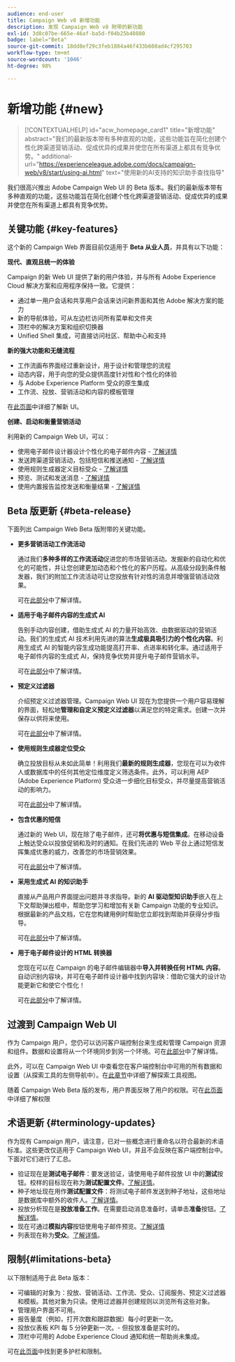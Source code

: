 ```yaml
---
audience: end-user
title: Campaign Web v8 新增功能
description: 发现 Campaign Web v8 附带的新功能
exl-id: 3d8c07be-665e-46af-ba5d-f04b25b40880
badge: label="Beta"
source-git-commit: 18dd8ef29c3feb1884a46f433b608ad4cf295703
workflow-type: tm+mt
source-wordcount: '1046'
ht-degree: 98%

---
```



# 新增功能 {#new}

>[!CONTEXTUALHELP]
>id="acw_homepage_card1"
>title="新增功能"
>abstract="我们的最新版本带有多种直观的功能，这些功能旨在简化创建个性化跨渠道营销活动、促成优异的成果并使您在所有渠道上都具有竞争优势。"
>additional-url="https://experienceleague.adobe.com/docs/campaign-web/v8/start/using-ai.html" text="使用新的AI支持的知识助手查找指导"

我们很高兴推出 Adobe Campaign Web UI 的 Beta 版本。我们的最新版本带有多种直观的功能，这些功能旨在简化创建个性化跨渠道营销活动、促成优异的成果并使您在所有渠道上都具有竞争优势。

## 关键功能 {#key-features}

这个新的 Campaign Web 界面目前仅适用于 **Beta 从业人员**，并具有以下功能：

**现代、直观且统一的体验**

Campaign 的新 Web UI 提供了新的用户体验，并与所有 Adobe Experience Cloud 解决方案和应用程序保持一致。它提供：

* 通过单一用户会话和共享用户会话来访问新界面和其他 Adobe 解决方案的能力
* 新的导航体验，可从左边栏访问所有菜单和文件夹
* 顶栏中的解决方案和组织切换器
* Unified Shell 集成，可直接访问社区、帮助中心和支持

**新的强大功能和无缝流程**

* 工作流画布界面经过重新设计，用于设计和管理您的流程
* 动态内容，用于向您的受众提供高度针对性和个性化的体验
* 与 Adobe Experience Platform 受众的原生集成
* 工作流、投放、营销活动和内容的模板管理

在[此页面](../get-started/user-interface.md)中详细了解新 UI。

**创建、启动和衡量营销活动**

利用新的 Campaign Web UI，可以：

* 使用电子邮件设计器设计个性化的电子邮件内容 - [了解详情](../content/edit-content.md)
* 发送跨渠道营销活动，包括短信和推送通知 - [了解详情](../workflows/activities/channels.md)
* 使用规则生成器定义目标受众 - [了解详情](../audience/about-recipients.md)
* 预览、测试和发送消息 - [了解详情](../monitor/prepare-send.md)
* 使用内置报告监控发送和衡量结果 - [了解详情](../reporting/delivery-reports.md)


## Beta 版更新 {#beta-release}

下面列出 Campaign Web Beta 版附带的关键功能。

* **更多营销活动工作流活动**

  通过我们&#x200B;**多种多样的工作流活动**&#x200B;促进您的市场营销活动。发掘新的自动化和优化的可能性，并让您创建更加动态和个性化的客户历程。从高级分段到条件触发器，我们的附加工作流活动可让您投放有针对性的消息并增强营销活动效果。

  可在[此部分](../workflows/gs-workflows.md)中了解详情。

* **适用于电子邮件内容的生成式 AI**

  告别手动内容创建，借助生成式 AI 的力量开始高效、由数据驱动的营销活动。我们的生成式 AI 技术利用先进的算法&#x200B;**生成极具吸引力的个性化内容**。利用生成式 AI 的智能内容生成功能提高打开率、点进率和转化率。通过适用于电子邮件内容的生成式 AI，保持竞争优势并提升电子邮件营销水平。

  可在[此部分](../content/generative-gs.md)中了解详情。

* **预定义过滤器**

  介绍预定义过滤器管理。Campaign Web UI 现在为您提供一个用户容易理解的界面，轻松地&#x200B;**管理和自定义预定义过滤器**&#x200B;以满足您的特定需求。创建一次并保存以供将来使用。

  可在[此部分](../get-started/predefined-filters.md)中了解详情。

* **使用规则生成器定位受众**

  确立投放目标从未如此简单！利用我们&#x200B;**最新的规则生成器**，您现在可以为收件人或数据库中的任何其他定位维度定义筛选条件。此外，可以利用 AEP (Adobe Experience Platform) 受众进一步细化目标受众，并尽量提高营销活动的影响力。

  可在[此部分](../audience/segment-builder.md)中了解详情。

* **包含优惠的短信**

  通过新的 Web UI，现在除了电子邮件，还可&#x200B;**将优惠与短信集成**。在移动设备上触达受众以投放促销和及时的通知。在我们先进的 Web 平台上通过短信发挥集成优惠的威力，改善您的市场营销效果。

  可在[此部分](../content/offers.md)中了解详情。

<!--
* Adobe Experience Manager (AEM) Integration
    
    With our AEM integration extended to web UI, you can easily manage assets and synchronize full HTML templates, empowering you to create captivating digital experiences without any hassle. 
    
    Elevate and streamline your content management capabilities on the web UI with this integration to boost productivity.
-->

* **采用生成式 AI 的知识助手**

  直接从产品用户界面提出问题并寻求指导。新的 **AI 驱动型知识助手**&#x200B;嵌入在上下文帮助弹出框中，帮助您学习和增加有关新 Campaign 功能的专业知识。根据最新的产品文档，它在您构建用例时帮助您立即找到帮助并获得分步指导。

  可在[此部分](../get-started/using-ai.md)中了解详情。

* **用于电子邮件设计的 HTML 转换器**

  您现在可以在 Campaign 的电子邮件编辑器中&#x200B;**导入并转换任何 HTML 内容**。自动识别内容块，并可在电子邮件设计器中找到内容块：借助它强大的设计功能更新它和使它个性化！

  可在[此部分](../content/existing-content.md)中了解详情。


## 过渡到 Campaign Web UI

作为 Campaign 用户，您仍可以访问客户端控制台来生成和管理 Campaign 资源和组件。数据和设置将从一个环境同步到另一个环境。可在[此部分](../get-started/get-started.md#about-campaign-client-consoleac-client)中了解详情。

此外，可以在 Campaign Web UI 中查看您在客户端控制台中可用的所有数据和设置（从探索工具的左侧导航中）。在[此章节](../get-started/user-interface.md#explorer-user-interface-explorer)中详细了解探索工具视图。

随着 Campaign Web Beta 版的发布，用户界面反映了用户的权限。可在[此页面](../get-started/permissions.md)中详细了解权限

## 术语更新 {#terminology-updates}

作为现有 Campaign 用户，请注意，已对一些概念进行重命名以符合最新的术语标准。这些更改仅适用于 Campaign Web UI，并且不会反映在客户端控制台中。下面对它们进行了汇总。

* 验证现在是&#x200B;**测试电子邮件**：要发送验证，请使用电子邮件投放 UI 中的&#x200B;**测试**&#x200B;按钮。校样的目标现在称为&#x200B;**测试配置文件**。[了解详情](../preview-test/test-deliveries.md)。
* 种子地址现在用作&#x200B;**测试配置文件**：将测试电子邮件发送到种子地址，这些地址是数据库中额外的收件人。[了解详情](../preview-test/test-deliveries.md)。
* 投放分析现在是&#x200B;**投放准备工作**。在需要启动消息准备时，请单击&#x200B;**准备**&#x200B;按钮。[了解详情](../monitor/prepare-send.md)。
* 现在可通过&#x200B;**模拟内容**&#x200B;按钮使用电子邮件预览。[了解详情](../preview-test/preview-test.md)
* 列表现在称为&#x200B;**受众**。[了解详情](../audience/about-recipients.md)。

## 限制{#limitations-beta}

以下限制适用于此 Beta 版本：

* 可编辑的对象为：投放、营销活动、工作流、受众、订阅服务、预定义过滤器和模板。其他对象为只读。使用过滤器并创建规则以浏览所有这些对象。
* 管理用户界面不可用。
* 报告量度（例如，打开次数和跟踪数据）每小时更新一次。
* 投放仪表板 KPI 每 5 分钟更新一次。- 但投放准备是实时的。
* 顶栏中可用的 Adobe Experience Cloud 通知和统一帮助尚未集成。

可在[此页面](../get-started/guardrails.md)中找到更多护栏和限制。